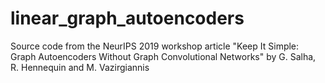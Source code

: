 # linear_graph_autoencoders
Source code from the NeurIPS 2019 workshop article "Keep It Simple: Graph Autoencoders Without Graph Convolutional Networks" by G. Salha, R. Hennequin and M. Vazirgiannis
